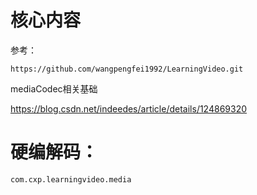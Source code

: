 # 核心内容

参考：

```
https://github.com/wangpengfei1992/LearningVideo.git
```

mediaCodec相关基础

https://blog.csdn.net/indeedes/article/details/124869320

# 硬编解码：

```
com.cxp.learningvideo.media
```